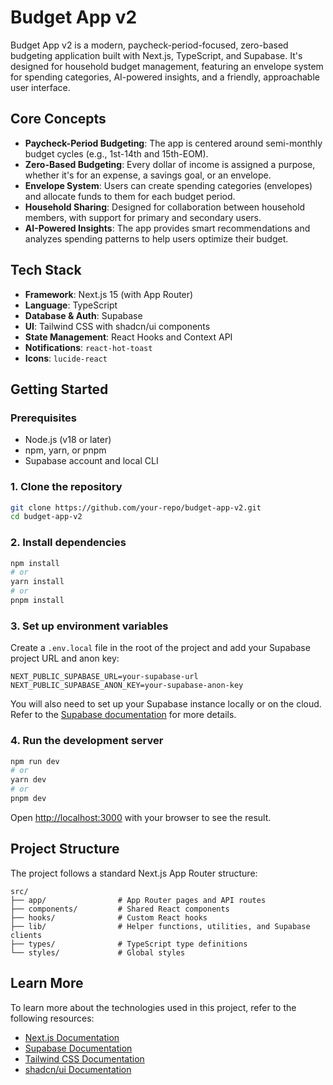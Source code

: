 # Budget App v2

Budget App v2 is a modern, paycheck-period-focused, zero-based budgeting application built with Next.js, TypeScript, and Supabase. It's designed for household budget management, featuring an envelope system for spending categories, AI-powered insights, and a friendly, approachable user interface.

## Core Concepts

- **Paycheck-Period Budgeting**: The app is centered around semi-monthly budget cycles (e.g., 1st-14th and 15th-EOM).
- **Zero-Based Budgeting**: Every dollar of income is assigned a purpose, whether it's for an expense, a savings goal, or an envelope.
- **Envelope System**: Users can create spending categories (envelopes) and allocate funds to them for each budget period.
- **Household Sharing**: Designed for collaboration between household members, with support for primary and secondary users.
- **AI-Powered Insights**: The app provides smart recommendations and analyzes spending patterns to help users optimize their budget.

## Tech Stack

- **Framework**: Next.js 15 (with App Router)
- **Language**: TypeScript
- **Database & Auth**: Supabase
- **UI**: Tailwind CSS with shadcn/ui components
- **State Management**: React Hooks and Context API
- **Notifications**: `react-hot-toast`
- **Icons**: `lucide-react`

## Getting Started

### Prerequisites

- Node.js (v18 or later)
- npm, yarn, or pnpm
- Supabase account and local CLI

### 1. Clone the repository

```bash
git clone https://github.com/your-repo/budget-app-v2.git
cd budget-app-v2
```

### 2. Install dependencies

```bash
npm install
# or
yarn install
# or
pnpm install
```

### 3. Set up environment variables

Create a `.env.local` file in the root of the project and add your Supabase project URL and anon key:

```env
NEXT_PUBLIC_SUPABASE_URL=your-supabase-url
NEXT_PUBLIC_SUPABASE_ANON_KEY=your-supabase-anon-key
```

You will also need to set up your Supabase instance locally or on the cloud. Refer to the [Supabase documentation](https://supabase.com/docs) for more details.

### 4. Run the development server

```bash
npm run dev
# or
yarn dev
# or
pnpm dev
```

Open [http://localhost:3000](http://localhost:3000) with your browser to see the result.

## Project Structure

The project follows a standard Next.js App Router structure:

```
src/
├── app/                # App Router pages and API routes
├── components/         # Shared React components
├── hooks/              # Custom React hooks
├── lib/                # Helper functions, utilities, and Supabase clients
├── types/              # TypeScript type definitions
└── styles/             # Global styles
```

## Learn More

To learn more about the technologies used in this project, refer to the following resources:

- [Next.js Documentation](https://nextjs.org/docs)
- [Supabase Documentation](https://supabase.com/docs)
- [Tailwind CSS Documentation](https://tailwindcss.com/docs)
- [shadcn/ui Documentation](https://ui.shadcn.com/docs)
